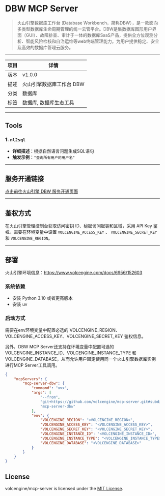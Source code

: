 # DBW MCP Server

> 火山引擎数据库工作台 (Database Workbench，简称DBW），是一款面向多类型数据库生命周期管理的统一云管平台。DBW是集数据库图形用户界面（GUI）、故障排查、审计于一体的数据库SaaS产品，提供全方位观测分析、智能风险检核和自治运维等web终端管理能力。为用户提供稳定、安全及高效的数据库管理云服务。

---


| 项目 | 详情             |
|----|----------------|
| 版本 | v1.0.0         |
| 描述 | 火山引擎数据库工作台 DBW |
| 分类 | 数据库            |
| 标签 | 数据库, 数据库生态工具   |

---

## Tools

### 1. `nl2sql`
- **详细描述**：根据自然语言问题生成SQL语句
- **触发示例**：`"查询所有用户的用户名"`

---

## 服务开通链接
[点击前往火山引擎 DBW 服务开通页面](https://console.volcengine.com/db/dbw)

---

## 鉴权方式
在火山引擎管理控制台获取访问密钥 ID、秘密访问密钥和区域，采用 API Key 鉴权。需要在环境变量中设置 `VOLCENGINE_ACCESS_KEY` 、 `VOLCENGINE_SECRET_KEY` 和 `VOLCENGINE_REGION`。

---

## 部署

火山引擎环境信息：https://www.volcengine.com/docs/6956/152603

### 系统依赖

- 安装 Python 3.10 或者更高版本
- 安装 uv

### 启动方式

需要在env环境变量中配置必选的 VOLCENGINE_REGION、VOLCENGINE_ACCESS_KEY、VOLCENGINE_SECRET_KEY 鉴权信息。

另外，DBW MCP Server还支持在环境变量中配置可选的 VOLCENGINE_INSTANCE_ID、VOLCENGINE_INSTANCE_TYPE 和 VOLCENGINE_DATABASE，从而允许用户固定使用同一个火山引擎数据库实例进行MCP Server工具调用。

```json
{
    "mcpServers": {
        "mcp-server-dbw": {
            "command": "uvx", 
            "args": [
                "--from",
                "git+https://github.com/volcengine/mcp-server.git#subdirectory=server/mcp_server_dbw",
                "mcp-server-dbw"
            ],
            "env": {
                "VOLCENGINE_REGION": "<VOLCENGINE_REGION>",
                "VOLCENGINE_ACCESS_KEY": "<VOLCENGINE_ACCESS_KEY>",
                "VOLCENGINE_SECRET_KEY": "<VOLCENGINE_SECRET_KEY>",
                "VOLCENGINE_INSTANCE_ID": "<VOLCENGINE_INSTANCE_ID>",
                "VOLCENGINE_INSTANCE_TYPE": "<VOLCENGINE_INSTANCE_TYPE>",
                "VOLCENGINE_DATABASE": "<VOLCENGINE_DATABASE>"
            }
        }
    }
}
```

## License

volcengine/mcp-server is licensed under the [MIT License](https://github.com/volcengine/mcp-server/blob/main/LICENSE).
